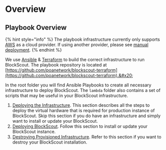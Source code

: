 # Overview

## Playbook Overview

{% hint style="info" %}
The playbook infrastructure currently only supports [AWS](./#using-aws-codedeploy-to-monitor-and-manage-a-blockscout-deployment) as a cloud provider. If using another provider, please see [manual deployment](../manual-deployment/).
{% endhint %}

We use [Ansible](https://docs.ansible.com/ansible/latest/index.html) & [Terraform](https://www.terraform.io/intro/getting-started/install.html) to build the correct infrastructure to run BlockScout. The playbook repository is located at [https://github.com/poanetwork/blockscout-terraform](https://github.com/poanetwork/blockscout-terraform).&#x20;

In the root folder you will find Ansible Playbooks to create all necessary infrastructure to deploy BlockScout. The `lambda` folder also contains a set of scripts that may be useful in your BlockScout infrastructure.

1. [Deploying the Infrastructure](deploying-the-blockscout-infrastructure.md). This section describes all the steps to deploy the virtual hardware that is required for production instance of BlockScout. Skip this section if you do have an infrastructure and simply want to install or update your BlockScout.&#x20;
2. [Deploying BlockScout](deploying-blockscout.md). Follow this section to install or update your BlockScout instance.
3. [Destroying Provisioned Infrastructure](destroying-provisioned-infrastructure.md). Refer to this section if you want to destroy your BlockScout installation.

